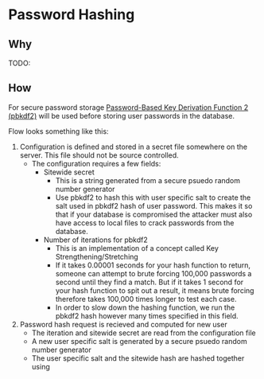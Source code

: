 # Password Hashing


## Why
TODO:

## How

For secure password storage [Password-Based Key Derivation Function 2 (pbkdf2)](https://pbkdf2.com) will be used before storing user passwords in the database.

Flow looks something like this:

   1. Configuration is defined and stored in a secret file somewhere on the server. This file should not be source controlled.
      - The configuration requires a few fields:
         - Sitewide secret
            - This is a string generated from a secure psuedo random number generator
            - Use pbkdf2 to hash this with user specific salt to create the salt used in pbkdf2 hash of user password. This makes it so that if your database is compromised the attacker must also have access to local files to crack passwords from the database.
         - Number of iterations for pbkdf2 
            - This is an implementation of a concept called Key Strengthening/Stretching
            - If it takes 0.00001 seconds for your hash function to return, someone can attempt to brute forcing 100,000 passwords a second until they find a match. But if it takes 1 second for your hash function to spit out a result, it means brute forcing therefore takes 100,000 times longer to test each case.
            - In order to slow down the hashing function, we run the pbkdf2 hash however many times specified in this field.
   2. Password hash request is recieved and computed for new user
      - The iteration and sitewide secret are read from the configuration file
      - A new user specific salt is generated by a secure psuedo random number generator
      - The user specific salt and the sitewide hash are hashed together using 